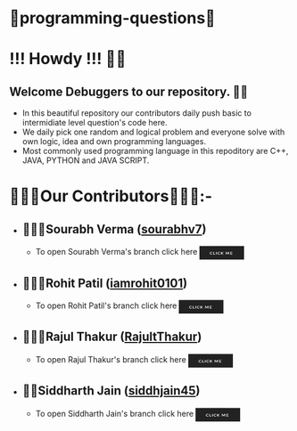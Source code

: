 # **🤖programming-questions🤖**

# **!!! Howdy !!! 👋🏻**  
## **Welcome Debuggers to our repository. 🧑‍💻**
* In this beautiful repository our contributors daily push basic to intermidiate level question's code here.
* We daily pick one random and logical problem and everyone solve with own logic, idea and own programming languages.
* Most commonly used programming language in this repoditory are C++, JAVA, PYTHON and JAVA SCRIPT.

# 👨🏻‍💻Our Contributors👨🏻‍💻:-
* ## 👨🏻‍⚖️Sourabh Verma ([sourabhv7](https://github.com/sourabhv7))
    * To open Sourabh Verma's branch click here <a href="https://github.com/sourabhv7/programming-questions/tree/sourabhv7" target="blank"><img align="center" src="image.png" alt="sourabhv7" height="25" width="80" /></a>
* ## 👨🏻‍💼Rohit Patil ([iamrohit0101](https://github.com/iamrohit0101))
    * To open Rohit Patil's branch click here <a href="https://github.com/sourabhv7/programming-questions/tree/iamrohit0101" target="blank"><img align="center" src="image.png" alt="iamrohit0101" height="25" width="80" /></a>
* ## 🦸🏻‍♂️Rajul Thakur ([RajultThakur](https://github.com/RajultThakur))
    * To open Rajul Thakur's branch click here <a href="https://github.com/sourabhv7/programming-questions/tree/RajultThakur" target="blank"><img align="center" src="image.png" alt="RajultThakur" height="25" width="80" /></a>
* ## 🤵🏻Siddharth Jain ([siddhjain45](https://github.com/siddhjain45))
    * To open Siddharth Jain's branch click here <a href="https://github.com/sourabhv7/programming-questions/tree/siddhjian45" target="blank"><img align="center" src="image.png" alt="siddhjain45" height="25" width="80" /></a>




